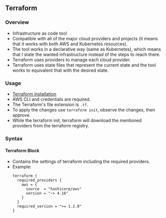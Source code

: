 ## Terraform

### Overview
- Infrastructure as code tool
- Compatible with all of the major cloud providers and projects (it means that it works with both AWS and Kubernetes resources).
- The tool works in a declarative way (same as Kubernetes), which means that I state the wanted infrastructure instead of the steps to reach there.
- Terraform uses providers to manage each cloud provider.
- Terraform uses state files that represent the current state and the tool works to equivalent that with the desired state.

### Usage
- [Terraform installation](https://developer.hashicorp.com/terraform/tutorials/aws-get-started/install-cli)
- AWS CLI and credentials are required.
- The Terraform's file extension is `.tf`.
- To apply the changes use `terraform init`, observe the changes, then approve.
- While the terraform init, terraform will download the mentioned providers from the terraform registry.

### Syntax

#### Terraform Block
- Contains the settings of terraform including the required providers.
- Example:
  ```
  terraform {
    required_providers {
      aws = {
        source  = "hashicorp/aws"
        version = "~> 4.16"
      }
    }
    required_version = ">= 1.2.0"
  }
  ```
